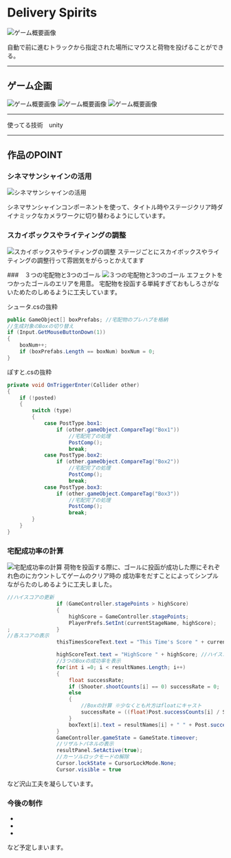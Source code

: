 # Delivery Spirits
![ゲーム概要画像](reademeImg/image01.png)


自動で前に進むトラックから指定された場所にマウスと荷物を投げることができる。

***

## ゲーム企画
![ゲーム概要画像](reademeImg/image02.png)
![ゲーム概要画像](reademeImg/image03.png)
![ゲーム概要画像](reademeImg/image04.png)

***
使ってる技術　unity


***
## 作品のPOINT
### シネマサンシャインの活用

![シネマサンシャインの活用](reademeImg/image05.png)

シネマサンシャインコンポーネントを使って、タイトル時やステージクリア時ダイナミックなカメラワークに切り替わるようにしています。

### スカイボックスやライティングの調整
![スカイボックスやライティングの調整](reademeImg/image06.png)
ステージごとにスカイボックスやライティングの調整行って雰囲気をがらっとかえてます


###　３つの宅配物と3つのゴール 
![３つの宅配物と3つのゴール](reademeImg/image07.png)
エフェクトをつかったゴールのエリアを用意。
宅配物を投函する単純すぎておもしろさがないためたのしめるように工夫しています。

シュータ.csの抜粋
```C#
public GameObject[] boxPrefabs; //宅配物のプレハブを格納
//生成対象のBoxの切り替え
if (Input.GetMouseButtonDown(1))
{
    boxNum++;
    if (boxPrefabs.Length == boxNum) boxNum = 0;
}

```
ぽすと.csの抜粋
```C#
private void OnTriggerEnter(Collider other)
{
    if (!posted)
    {
        switch (type)
        {
            case PostType.box1:
                if (other.gameObject.CompareTag("Box1"))
                    //宅配完了の処理
                    PostComp();
                    break;
            case PostType.box2:
                if (other.gameObject.CompareTag("Box2"))
                    //宅配完了の処理
                    PostComp();
                    break;
            case PostType.box3:
                if (other.gameObject.CompareTag("Box3"))
                    //宅配完了の処理
                    PostComp();
                    break;
        }                        
    }
}

```
### 宅配成功率の計算
![宅配成功率の計算](reademeImg/image08.png)
荷物を投函する際に、ゴールに投函が成功した際にそれぞれ色のにカウントしてゲームのクリア時の
成功率をだすことによってシンプルながらたのしめるように工夫しました。

```C#
//ハイスコアの更新
                if (GameController.stagePoints > highScore)
                {
                    highScore = GameController.stagePoints;
                    PlayerPrefs.SetInt(currentStageName, highScore);                    
;               }
//各スコアの表示
                thisTimesScoreText.text = "This Time's Score " + currentPoint.ToString(); //ハイスコアの表示

                highScoreText.text = "HighScore " + highScore; //ハイスコアの表示
                //3つのBoxの成功率を表示
                for(int i =0; i < resultNames.Length; i++)
                {
                    float successRate;
                    if (Shooter.shootCounts[i] == 0) successRate = 0;
                    else
                    {
                        //Boxの計算 ※少なくとも片方はfloatにキャスト
                        successRate = ((float)Post.successCounts[i] / Shooter.shootCounts[i]) * 100f;
                    }
                    boxText[i].text = resultNames[i] + " " + Post.successCounts[i] + "/" + Shooter.shootCounts[i] + "  success rate " + successRate.ToString("F1") + "%";
                }
                GameController.gameState = GameState.timeover;
                //リザルトパネルの表示
                resultPanel.SetActive(true);
                //カーソルロックモードの解除
                Cursor.lockState = CursorLockMode.None;
                Cursor.visible = true
```
など沢山工夫を凝らしています。

### 今後の制作
*
*
*
など予定しまいます。